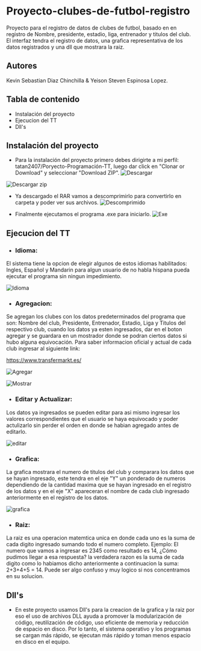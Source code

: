# Proyecto-clubes-de-futbol-registro
  
Proyecto para el registro de datos de clubes de futbol, basado en  en registro de  Nombre, presidente, estadio, liga, entrenador y titulos del club. El interfaz tendra  el registro de datos, una grafica representativa de los datos registrados  y una dll que mostrara la raiz.
## Autores
Kevin Sebastian Diaz Chinchilla  & Yeison Steven Espinosa Lopez.

## Tabla de contenido
- Instalación del proyecto
- Ejecucion del TT
- Dll's

## Instalación del proyecto

- Para la instalación del proyecto primero debes dirigirte a mi perfil: tatan2407/Poryecto-Programación-TT, luego dar click en "Clonar or Download" y seleccionar "Download ZIP".
![Descargar](https://user-images.githubusercontent.com/61460029/82264969-89a29b00-992b-11ea-8c03-bd79f95ce91f.PNG)

![Descargar zip](https://user-images.githubusercontent.com/61460029/82264966-890a0480-992b-11ea-8a04-99419accc165.PNG)

- Ya descargado el RAR vamos a descomprimirlo para convertirlo en carpeta y poder ver sus archivos.
![Descomprimido](https://user-images.githubusercontent.com/61460029/82265207-0f264b00-992c-11ea-9eec-de7e9a0094ed.PNG)

- Finalmente ejecutamos el programa .exe para iniciarlo.
![Exe](https://user-images.githubusercontent.com/61460029/82267111-1865e680-9931-11ea-9045-a288ffb71fe3.PNG)

## Ejecucion del TT

- ### Idioma: 
El sistema tiene la opcion de elegir algunos de estos idiomas habilitados: Ingles, Español y Mandarin para algun usuario de no habla hispana pueda ejecutar el programa sin ningun impedimiento.  

![Idioma](https://user-images.githubusercontent.com/61460029/82264270-39770900-992a-11ea-9bc4-64572061f73d.PNG)

- ### Agregacion:
Se agregan los clubes con los datos predeterminados del programa que son: Nombre del club, Presidente, Entrenador, Estadio, Liga y Titulos del respectivo club, cuando los datos ya esten ingresados, dar en el boton agregar y se guardara en un mostrador donde se podran ciertos datos si hubo alguna equivocación. Para saber informacion oficial y actual de cada club ingresar al siguiente link:

<https://www.transfermarkt.es/>


![Agregar](https://user-images.githubusercontent.com/61460029/82267366-bce82880-9931-11ea-8a37-87b66994ca35.PNG)

![Mostrar](https://user-images.githubusercontent.com/61460029/82267558-5d3e4d00-9932-11ea-989b-b7347752f679.PNG)

- ### Editar y Actualizar:
Los datos ya ingresados se pueden editar para asi mismo ingresar los valores correspondientes que el usuario se haya equivocado y poder actulizarlo sin perder el orden en donde se habian agregado antes de editarlo.

![editar](https://user-images.githubusercontent.com/61460029/82267706-bb6b3000-9932-11ea-9601-9187569e68e7.PNG)

- ### Grafica:
La grafica mostrara el numero de titulos del club y comparara los datos que se hayan ingresado, este tendra en el eje "Y" un ponderado de numeros dependiendo de la cantidad maxima que se hayan ingresado en el registro de los datos y en el eje "X" apareceran el nombre de cada club ingresado anteriormente en el registro de los datos.

![grafica](https://user-images.githubusercontent.com/61460029/82267806-04bb7f80-9933-11ea-8921-e6cad5071feb.PNG)


- ### Raiz:
La raiz es una operacion matemtica unica en donde cada uno es la suma de cada digito ingresado sumando todo el numero completo.
Ejemplo:
El numero que vamos a ingresar es 2345 como resultado es 14, ¿Cómo pudimos llegar a esa respuesta? la verdadera razon es la suma de cada digito como lo habiamos dicho anteriormente a continuacion la suma: 2+3+4+5 = 14. Puede ser algo confuso y muy logico si nos concentramos en su solucion.

## Dll's
- En este proyecto usamos Dll's para la creacion de la grafica y la raiz por eso el uso de archivos DLL ayuda a promover la modularización de código, reutilización de código, uso eficiente de memoria y reducción de espacio en disco. Por lo tanto, el sistema operativo y los programas se cargan más rápido, se ejecutan más rápido y toman menos espacio en disco en el equipo. 
